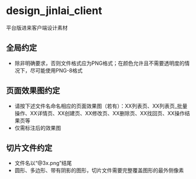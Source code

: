 # design_jinlai_client
平台版进来客户端设计素材

## 全局约定
* 除非明确要求，否则文件格式应为PNG格式；在颜色允许且不需要透明度的情况下，尽可能使用PNG-8格式

## 页面效果图约定
* 请按下述文件名命名相应的页面效果图（若有）：XX列表页、XX列表页_批量操作、XX详情页、XX创建页、XX修改页、XX删除页、XX找回页、XX操作结果页等
* 仅需标注后的效果图

## 切片文件约定
* 文件名以“@3x.png”结尾
* 圆形、多边形、带有阴影的图形，切片文件需要完整覆盖图形的最外侧像素
